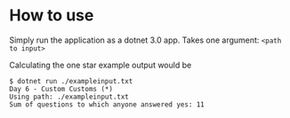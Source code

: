 # How to use

Simply run the application as a dotnet 3.0 app. Takes one argument: `<path to input>`

Calculating the one star example output would be
```
$ dotnet run ./exampleinput.txt 
Day 6 - Custom Customs (*)
Using path: ./exampleinput.txt
Sum of questions to which anyone answered yes: 11
```

